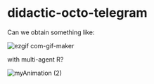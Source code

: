 # didactic-octo-telegram

Can we obtain something like:

![ezgif com-gif-maker](https://user-images.githubusercontent.com/24938569/144708180-3c22a05f-9c43-46d2-bb78-cc83719423da.gif)


with multi-agent R?

![myAnimation (2)](https://user-images.githubusercontent.com/24938569/144708152-d4fe791d-8b26-4e13-b326-f65acc4eb920.gif)
